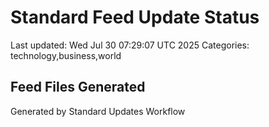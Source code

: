 # Standard Feed Update Status
Last updated: Wed Jul 30 07:29:07 UTC 2025
Categories: technology,business,world

## Feed Files Generated

Generated by Standard Updates Workflow
